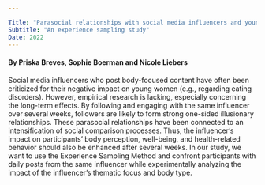 ```yaml
---

Title: "Parasocial relationships with social media influencers and young women’s body perception" 
Subtitle: "An experience sampling study"
Date: 2022
---
```


#### By Priska Breves, Sophie Boerman and Nicole Liebers

Social media influencers who post body-focused content have often been criticized for their negative impact on young women (e.g., regarding eating disorders). However, empirical research is lacking, especially concerning the long-term effects. By following and engaging with the same influencer over several weeks, followers are likely to form strong one-sided illusionary relationships. These parasocial relationships have been connected to an intensification of social comparison processes. Thus, the influencer’s impact on participants’ body perception, well-being, and health-related behavior should also be enhanced after several weeks. In our study, we want to use the Experience Sampling Method and confront participants with daily posts from the same influencer while experimentally analyzing the impact of the influencer’s thematic focus and body type.



